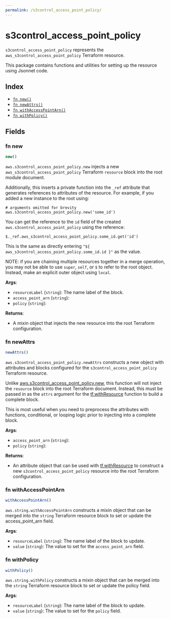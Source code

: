```yaml
---
permalink: /s3control_access_point_policy/
---
```


# s3control_access_point_policy

`s3control_access_point_policy` represents the `aws_s3control_access_point_policy` Terraform resource.



This package contains functions and utilities for setting up the resource using Jsonnet code.


## Index

* [`fn new()`](#fn-new)
* [`fn newAttrs()`](#fn-newattrs)
* [`fn withAccessPointArn()`](#fn-withaccesspointarn)
* [`fn withPolicy()`](#fn-withpolicy)

## Fields

### fn new

```ts
new()
```


`aws.s3control_access_point_policy.new` injects a new `aws_s3control_access_point_policy` Terraform `resource`
block into the root module document.

Additionally, this inserts a private function into the `_ref` attribute that generates references to attributes of the
resource. For example, if you added a new instance to the root using:

    # arguments omitted for brevity
    aws.s3control_access_point_policy.new('some_id')

You can get the reference to the `id` field of the created `aws.s3control_access_point_policy` using the reference:

    $._ref.aws_s3control_access_point_policy.some_id.get('id')

This is the same as directly entering `"${ aws_s3control_access_point_policy.some_id.id }"` as the value.

NOTE: if you are chaining multiple resources together in a merge operation, you may not be able to use `super`, `self`,
or `$` to refer to the root object. Instead, make an explicit outer object using `local`.

**Args**:
  - `resourceLabel` (`string`): The name label of the block.
  - `access_point_arn` (`string`): 
  - `policy` (`string`): 

**Returns**:
- A mixin object that injects the new resource into the root Terraform configuration.


### fn newAttrs

```ts
newAttrs()
```


`aws.s3control_access_point_policy.newAttrs` constructs a new object with attributes and blocks configured for the `s3control_access_point_policy`
Terraform resource.

Unlike [aws.s3control_access_point_policy.new](#fn-new), this function will not inject the `resource`
block into the root Terraform document. Instead, this must be passed in as the `attrs` argument for the
[tf.withResource](https://github.com/tf-libsonnet/core/tree/main/docs#fn-withresource) function to build a complete block.

This is most useful when you need to preprocess the attributes with functions, conditional, or looping logic prior to
injecting into a complete block.

**Args**:
  - `access_point_arn` (`string`): 
  - `policy` (`string`): 

**Returns**:
  - An attribute object that can be used with [tf.withResource](https://github.com/tf-libsonnet/core/tree/main/docs#fn-withresource) to construct a new `s3control_access_point_policy` resource into the root Terraform configuration.


### fn withAccessPointArn

```ts
withAccessPointArn()
```

`aws.string.withAccessPointArn` constructs a mixin object that can be merged into the `string`
Terraform resource block to set or update the access_point_arn field.



**Args**:
  - `resourceLabel` (`string`): The name label of the block to update.
  - `value` (`string`): The value to set for the `access_point_arn` field.


### fn withPolicy

```ts
withPolicy()
```

`aws.string.withPolicy` constructs a mixin object that can be merged into the `string`
Terraform resource block to set or update the policy field.



**Args**:
  - `resourceLabel` (`string`): The name label of the block to update.
  - `value` (`string`): The value to set for the `policy` field.
